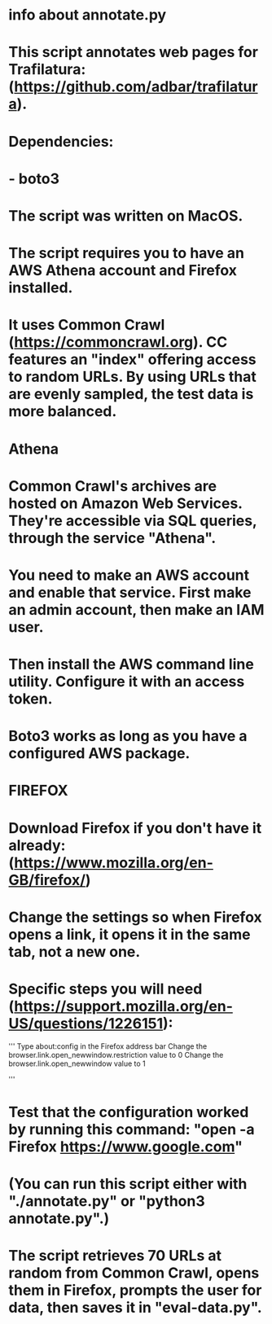 # info about annotate.py

# This script annotates web pages for Trafilatura: (https://github.com/adbar/trafilatura).

# Dependencies: 
# - boto3
# 
# The script was written on MacOS.
# 
# The script requires you to have an AWS Athena account and Firefox installed.
# 
# It uses Common Crawl (https://commoncrawl.org). CC features an "index" offering access to random URLs. By using URLs that are evenly sampled, the test data is more balanced.
# 
# 

# Athena

# Common Crawl's archives are hosted on Amazon Web Services. They're accessible via SQL queries, through the service "Athena".

# You need to make an AWS account and enable that service. First make an admin account, then make an IAM user.
# 
# Then install the AWS command line utility. Configure it with an access token.
#
# Boto3 works as long as you have a configured AWS package.
# 

# FIREFOX

# Download Firefox if you don't have it already: (https://www.mozilla.org/en-GB/firefox/)

# Change the settings so when Firefox opens a link, it opens it in the same tab, not a new one.

# Specific steps you will need (https://support.mozilla.org/en-US/questions/1226151):

'''
    Type about:config in the Firefox address bar
    Change the browser.link.open_newwindow.restriction value to 0
    Change the browser.link.open_newwindow value to 1

'''

# Test that the configuration worked by running this command: "open -a Firefox https://www.google.com"


# (You can run this script either with "./annotate.py" or "python3 annotate.py".)



# The script retrieves 70 URLs at random from Common Crawl, opens them in Firefox, prompts the user for data, then saves it in "eval-data.py".
